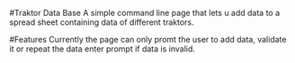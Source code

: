 #Traktor Data Base
A simple command line page that lets u add data to a spread sheet containing data of different traktors.

#Features
Currently the page can only promt the user to add data, validate it or repeat the data enter prompt if data is invalid.